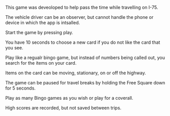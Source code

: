 This game was deveoloped to help pass the time while travelling on I-75.

The vehicle driver can be an observer, but cannot handle the phone or device in which the app is intsalled.

Start the game by pressing play.

You have 10 seconds to choose a new card if you do not like the card that you see.

Play like a regualr bingo game, but instead of numbers being called out, you search for the items on your card.

Items on the card can be moving, stationary, on or off the highway.

The game can be paused for travel breaks by holding the Free Square down for 5 seconds.

Play as many Bingo games as you wish or play for a coverall.

High scores are recorded, but not saved between trips.
